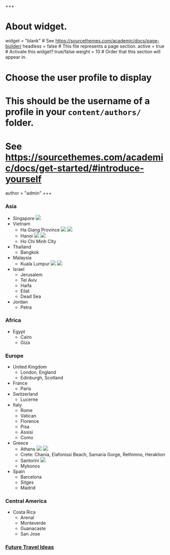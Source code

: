 +++
# About widget.
widget = "blank"  # See https://sourcethemes.com/academic/docs/page-builder/
headless = false  # This file represents a page section.
active = true  # Activate this widget? true/false
weight = 10  # Order that this section will appear in.

# Choose the user profile to display
# This should be the username of a profile in your `content/authors/` folder.
# See https://sourcethemes.com/academic/docs/get-started/#introduce-yourself
author = "admin"
+++

### Asia

* Singapore
    ![](/img/Singapore1.JPG)
* Vietnam
    - Ha Giang Province
    ![](/img/HaGiang1.JPG)
    ![](/img/HaGiang2.JPG)
    - Hanoi
    ![](/img/Hanoi1.JPG)
    ![](/img/Hanoi2.JPG)
    - Ho Chi Minh City
* Thailand
    - Bangkok
* Malaysia
    - Kuala Lumpur
    ![](/img/KL1.JPG)
    ![](/img/KL2.JPG)
* Israel
    - Jerusalem
    - Tel Aviv
    - Haifa
    - Eilat
    - Dead Sea
* Jordan
    - Petra

### Africa

* Egypt
    - Cairo
    - Giza

### Europe

* United Kingdom
    - London, England
    - Edinburgh, Scotland
* France
    - Paris
* Switzerland
    - Lucerne
* Italy
    - Rome
    - Vatican
    - Florence
    - Pisa
    - Assisi
    - Como
* Greece
    - Athens
    ![](/img/athens1.JPG)
    ![](/img/athens2.jpeg)
    - Crete: Chania, Elafonissi Beach, Samaria Gorge, Rethimno, Heraklion
    - Santorini
    ![](/img/santorini1.jpeg) 
    - Mykonos
* Spain
    - Barcelona
    - Sitges
    - Madrid

### Central America

* Costa Rica
    - Arenal
    - Monteverde
    - Guanacaste
    - San Jose

### [Future Travel Ideas](/travel_plans_world/)

